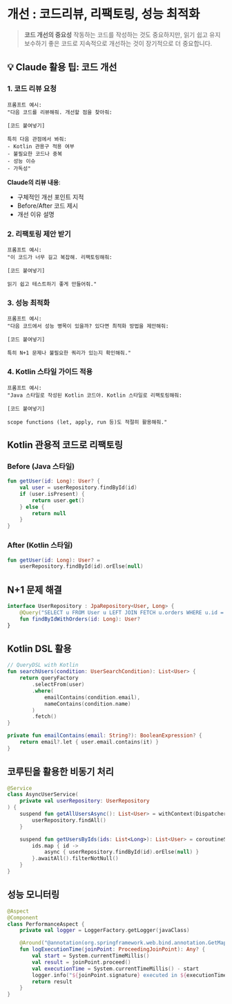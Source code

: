 # 개선 : 코드리뷰, 리팩토링, 성능 최적화

> **코드 개선의 중요성**
> 작동하는 코드를 작성하는 것도 중요하지만, 읽기 쉽고 유지보수하기 좋은 코드로
> 지속적으로 개선하는 것이 장기적으로 더 중요합니다.

## 💡 Claude 활용 팁: 코드 개선

### 1. 코드 리뷰 요청
```
프롬프트 예시:
"다음 코드를 리뷰해줘. 개선할 점을 찾아줘:

[코드 붙여넣기]

특히 다음 관점에서 봐줘:
- Kotlin 관용구 적용 여부
- 불필요한 코드나 중복
- 성능 이슈
- 가독성"
```

**Claude의 리뷰 내용**:
- 구체적인 개선 포인트 지적
- Before/After 코드 제시
- 개선 이유 설명

### 2. 리팩토링 제안 받기
```
프롬프트 예시:
"이 코드가 너무 길고 복잡해. 리팩토링해줘:

[코드 붙여넣기]

읽기 쉽고 테스트하기 좋게 만들어줘."
```

### 3. 성능 최적화
```
프롬프트 예시:
"다음 코드에서 성능 병목이 있을까? 있다면 최적화 방법을 제안해줘:

[코드 붙여넣기]

특히 N+1 문제나 불필요한 쿼리가 있는지 확인해줘."
```

### 4. Kotlin 스타일 가이드 적용
```
프롬프트 예시:
"Java 스타일로 작성된 Kotlin 코드야. Kotlin 스타일로 리팩토링해줘:

[코드 붙여넣기]

scope functions (let, apply, run 등)도 적절히 활용해줘."
```

## Kotlin 관용적 코드로 리팩토링

### Before (Java 스타일)
```kotlin
fun getUser(id: Long): User? {
    val user = userRepository.findById(id)
    if (user.isPresent) {
        return user.get()
    } else {
        return null
    }
}
```

### After (Kotlin 스타일)
```kotlin
fun getUser(id: Long): User? =
    userRepository.findById(id).orElse(null)
```

## N+1 문제 해결
```kotlin
interface UserRepository : JpaRepository<User, Long> {
    @Query("SELECT u FROM User u LEFT JOIN FETCH u.orders WHERE u.id = :id")
    fun findByIdWithOrders(id: Long): User?
}
```

## Kotlin DSL 활용
```kotlin
// QueryDSL with Kotlin
fun searchUsers(condition: UserSearchCondition): List<User> {
    return queryFactory
        .selectFrom(user)
        .where(
            emailContains(condition.email),
            nameContains(condition.name)
        )
        .fetch()
}

private fun emailContains(email: String?): BooleanExpression? {
    return email?.let { user.email.contains(it) }
}
```

## 코루틴을 활용한 비동기 처리
```kotlin
@Service
class AsyncUserService(
    private val userRepository: UserRepository
) {
    suspend fun getAllUsersAsync(): List<User> = withContext(Dispatchers.IO) {
        userRepository.findAll()
    }

    suspend fun getUsersByIds(ids: List<Long>): List<User> = coroutineScope {
        ids.map { id ->
            async { userRepository.findById(id).orElse(null) }
        }.awaitAll().filterNotNull()
    }
}
```

## 성능 모니터링
```kotlin
@Aspect
@Component
class PerformanceAspect {
    private val logger = LoggerFactory.getLogger(javaClass)

    @Around("@annotation(org.springframework.web.bind.annotation.GetMapping)")
    fun logExecutionTime(joinPoint: ProceedingJoinPoint): Any? {
        val start = System.currentTimeMillis()
        val result = joinPoint.proceed()
        val executionTime = System.currentTimeMillis() - start
        logger.info("${joinPoint.signature} executed in ${executionTime}ms")
        return result
    }
}
```